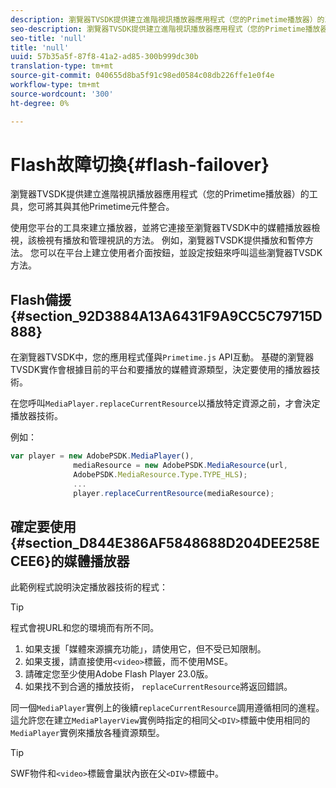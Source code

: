 ```yaml
---
description: 瀏覽器TVSDK提供建立進階視訊播放器應用程式（您的Primetime播放器）的工具，您可將其與其他Primetime元件整合。
seo-description: 瀏覽器TVSDK提供建立進階視訊播放器應用程式（您的Primetime播放器）的工具，您可將其與其他Primetime元件整合。
seo-title: 'null'
title: 'null'
uuid: 57b35a5f-87f8-41a2-ad85-300b999dc30b
translation-type: tm+mt
source-git-commit: 040655d8ba5f91c98ed0584c08db226ffe1e0f4e
workflow-type: tm+mt
source-wordcount: '300'
ht-degree: 0%

---
```



# Flash故障切換{#flash-failover}

瀏覽器TVSDK提供建立進階視訊播放器應用程式（您的Primetime播放器）的工具，您可將其與其他Primetime元件整合。

使用您平台的工具來建立播放器，並將它連接至瀏覽器TVSDK中的媒體播放器檢視，該檢視有播放和管理視訊的方法。 例如，瀏覽器TVSDK提供播放和暫停方法。 您可以在平台上建立使用者介面按鈕，並設定按鈕來呼叫這些瀏覽器TVSDK方法。

## Flash備援{#section_92D3884A13A6431F9A9CC5C79715D888}

在瀏覽器TVSDK中，您的應用程式僅與`Primetime.js` API互動。 基礎的瀏覽器TVSDK實作會根據目前的平台和要播放的媒體資源類型，決定要使用的播放器技術。

在您呼叫`MediaPlayer.replaceCurrentResource`以播放特定資源之前，才會決定播放器技術。

例如：

```js
var player = new AdobePSDK.MediaPlayer(), 
              mediaResource = new AdobePSDK.MediaResource(url, 
              AdobePSDK.MediaResource.Type.TYPE_HLS); 
              ... 
              player.replaceCurrentResource(mediaResource);
```

## 確定要使用{#section_D844E386AF5848688D204DEE258ECEE6}的媒體播放器

此範例程式說明決定播放器技術的程式：

>[!TIP]
>
>程式會視URL和您的環境而有所不同。

1. 如果支援「媒體來源擴充功能」，請使用它，但不受已知限制。
1. 如果支援，請直接使用`<video>`標籤，而不使用MSE。
1. 請確定您至少使用Adobe Flash Player 23.0版。
1. 如果找不到合適的播放技術， `replaceCurrentResource`將返回錯誤。

同一個`MediaPlayer`實例上的後續`replaceCurrentResource`調用遵循相同的進程。 這允許您在建立`MediaPlayerView`實例時指定的相同父`<DIV>`標籤中使用相同的`MediaPlayer`實例來播放各種資源類型。

>[!TIP]
>
>SWF物件和`<video>`標籤會巢狀內嵌在父`<DIV>`標籤中。

